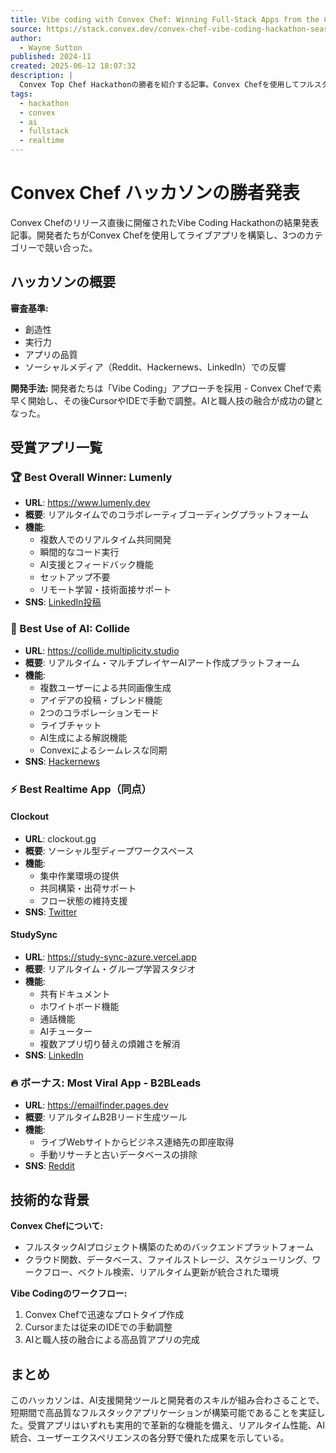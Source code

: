 ```yaml
---
title: Vibe coding with Convex Chef: Winning Full-Stack Apps from the Convex Top Chef Hackathon
source: https://stack.convex.dev/convex-chef-vibe-coding-hackathon-season-1-winners
author:
  - Wayne Sutton
published: 2024-11
created: 2025-06-12 18:07:32
description: |
  Convex Top Chef Hackathonの勝者を紹介する記事。Convex Chefを使用してフルスタックアプリを構築し、Best Overall App、Best Use of AI、Best Real-Time Experienceの各カテゴリーで優秀なアプリが表彰された。
tags:
  - hackathon
  - convex
  - ai
  - fullstack
  - realtime
---
```


# Convex Chef ハッカソンの勝者発表

Convex Chefのリリース直後に開催されたVibe Coding Hackathonの結果発表記事。開発者たちがConvex Chefを使用してライブアプリを構築し、3つのカテゴリーで競い合った。

## ハッカソンの概要

**審査基準:**

- 創造性
- 実行力
- アプリの品質
- ソーシャルメディア（Reddit、Hackernews、LinkedIn）での反響

**開発手法:**
開発者たちは「Vibe Coding」アプローチを採用 - Convex Chefで素早く開始し、その後CursorやIDEで手動で調整。AIと職人技の融合が成功の鍵となった。

## 受賞アプリ一覧

### 🏆 Best Overall Winner: Lumenly

- **URL**: <https://www.lumenly.dev>
- **概要**: リアルタイムでのコラボレーティブコーディングプラットフォーム
- **機能**:
  - 複数人でのリアルタイム共同開発
  - 瞬間的なコード実行
  - AI支援とフィードバック機能
  - セットアップ不要
  - リモート学習・技術面接サポート
- **SNS**: [LinkedIn投稿](https://www.linkedin.com/posts/takitajwar17_online-ides-are-one-of-the-few-things-im-activity-7322634411940671488-rgs1/)

### 🤖 Best Use of AI: Collide

- **URL**: <https://collide.multiplicity.studio>
- **概要**: リアルタイム・マルチプレイヤーAIアート作成プラットフォーム
- **機能**:
  - 複数ユーザーによる共同画像生成
  - アイデアの投稿・ブレンド機能
  - 2つのコラボレーションモード
  - ライブチャット
  - AI生成による解説機能
  - Convexによるシームレスな同期
- **SNS**: [Hackernews](https://news.ycombinator.com/item?id=43824559)

### ⚡ Best Realtime App（同点）

#### Clockout

- **URL**: clockout.gg
- **概要**: ソーシャル型ディープワークスペース
- **機能**:
  - 集中作業環境の提供
  - 共同構築・出荷サポート
  - フロー状態の維持支援
- **SNS**: [Twitter](https://x.com/0xPaulius/status/1916241386455683275)

#### StudySync

- **URL**: <https://study-sync-azure.vercel.app>
- **概要**: リアルタイム・グループ学習スタジオ
- **機能**:
  - 共有ドキュメント
  - ホワイトボード機能
  - 通話機能
  - AIチューター
  - 複数アプリ切り替えの煩雑さを解消
- **SNS**: [LinkedIn](https://www.linkedin.com/posts/shyam-raghuwanshi_studysync-onlinelearning-studentlife-activity-7322755195887611904-TnGq/)

### 🔥 ボーナス: Most Viral App - B2BLeads

- **URL**: <https://emailfinder.pages.dev>
- **概要**: リアルタイムB2Bリード生成ツール
- **機能**:
  - ライブWebサイトからビジネス連絡先の即座取得
  - 手動リサーチと古いデータベースの排除
- **SNS**: [Reddit](https://www.reddit.com/r/LeadGeneration/comments/1k7w46f/i_built_a_free_tool_that_automatically_extracts/)

## 技術的な背景

**Convex Chefについて:**

- フルスタックAIプロジェクト構築のためのバックエンドプラットフォーム
- クラウド関数、データベース、ファイルストレージ、スケジューリング、ワークフロー、ベクトル検索、リアルタイム更新が統合された環境

**Vibe Codingのワークフロー:**

1. Convex Chefで迅速なプロトタイプ作成
2. Cursorまたは従来のIDEでの手動調整
3. AIと職人技の融合による高品質アプリの完成

## まとめ

このハッカソンは、AI支援開発ツールと開発者のスキルが組み合わさることで、短期間で高品質なフルスタックアプリケーションが構築可能であることを実証した。受賞アプリはいずれも実用的で革新的な機能を備え、リアルタイム性能、AI統合、ユーザーエクスペリエンスの各分野で優れた成果を示している。
